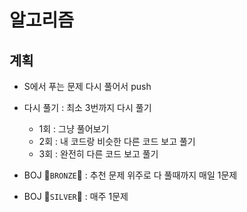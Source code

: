 # 알고리즘

## 계획
- S에서 푸는 문제 다시 풀어서 push  

- 다시 풀기 : 최소 3번까지 다시 풀기  
  - 1회 : 그냥 풀어보기  
  - 2회 : 내 코드랑 비슷한 다른 코드 보고 풀기  
  - 3회 : 완전히 다른 코드 보고 풀기  
  
- BOJ 🥉`BRONZE`🥉 : 추천 문제 위주로 다 풀때까지 매일 1문제 
- BOJ 🥈`SILVER`🥈 : 매주 1문제
